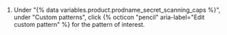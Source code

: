 1. Under "{% data variables.product.prodname_secret_scanning_caps %}", under "Custom patterns", click {% octicon "pencil" aria-label="Edit custom pattern" %} for the pattern of interest.
